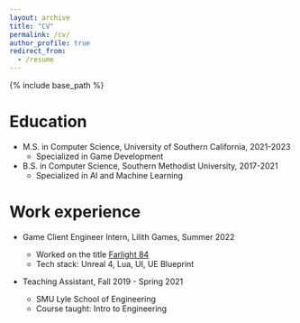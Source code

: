 ```yaml
---
layout: archive
title: "CV"
permalink: /cv/
author_profile: true
redirect_from:
  - /resume
---
```


{% include base_path %}

Education
======
* M.S. in Computer Science, University of Southern California, 2021-2023
  * Specialized in Game Development
* B.S. in Computer Science, Southern Methodist University, 2017-2021
  * Specialized in AI and Machine Learning


Work experience
======
* Game Client Engineer Intern, Lilith Games, Summer 2022
  * Worked on the title [Farlight 84](https://farlight84.farlightgames.com/)
  * Tech stack: Unreal 4, Lua, UI, UE Blueprint

* Teaching Assistant, Fall 2019 - Spring 2021
  * SMU Lyle School of Engineering
  * Course taught: Intro to Engineering